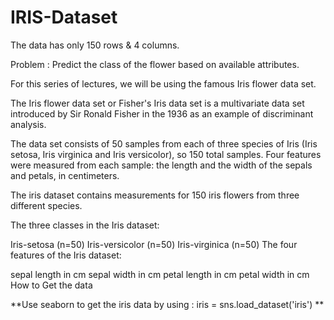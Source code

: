 # IRIS-Dataset

The data has only 150 rows & 4 columns.

Problem : Predict the class of the flower based on available attributes.

For this series of lectures, we will be using the famous Iris flower data set.

The Iris flower data set or Fisher's Iris data set is a multivariate data set introduced by Sir Ronald Fisher in the 1936 as an example of discriminant analysis.

The data set consists of 50 samples from each of three species of Iris (Iris setosa, Iris virginica and Iris versicolor), so 150 total samples. Four features were measured from each sample: the length and the width of the sepals and petals, in centimeters.

The iris dataset contains measurements for 150 iris flowers from three different species.

The three classes in the Iris dataset:

Iris-setosa (n=50)
Iris-versicolor (n=50)
Iris-virginica (n=50)
The four features of the Iris dataset:

sepal length in cm
sepal width in cm
petal length in cm
petal width in cm
How to Get the data

**Use seaborn to get the iris data by using : iris = sns.load_dataset('iris') **
